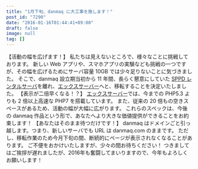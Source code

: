 ```yaml
---
title: "1月下旬、danmaq に大工事を施します！"
post_id: "7290"
date: "2016-01-16T01:44:41+09:00"
draft: false
image: null
tag: []
---
```



【活動の幅を広げます！】 私たちは見えないところで、様々なことに挑戦しております。 新しい Web アプリや、スマホアプリの実験なども挑戦の一つですが、その幅を広げるためにサーバ容量 10GB では少々足りないことに気づきました。 そこで、danmaq 設立期当初から 11 年間、長らく懇意にしていた [SPPD レンタルサーバ](http://ck.jp.ap.valuecommerce.com/servlet/referral?sid=3208894&pid=884046201)を離れ、[エックスサーバー](http://px.a8.net/svt/ejp?a8mat=2NBUD6+FTRUPE+CO4+TVYKI)へと、移転することを決定いたしました。  【表示が二倍早くなる！？】 [エックスサーバー](http://px.a8.net/svt/ejp?a8mat=2NBUD6+FTRUPE+CO4+TVYKI)では、今までの PHP5.3 よりも 2 倍以上高速な PHP7 を搭載しています。 また、従来の 20 倍もの空きスペースがあるため、活動の幅が大幅に広がります。 これらのスペックは、今後の danmaq 作品という形で、あなたへより大きな価値提供ができることをお約束します！  【あなたはそのまま待つだけです！】 danmaq はドメインごと引っ越します。つまり、新しいサーバでも URL は danmaq.com のままです。 ただし、移転作業のため今月下旬の間、断続的にページが表示されなくなることがあります。 ご不便をおかけいたしますが、少々の間お待ちください！ つきましてはご挨拶が遅れましたが、2016年も奮闘してまいりますので、今年もよろしくお願いします！
